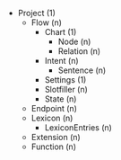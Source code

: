 - Project (1)
  - Flow (n)
    - Chart (1)
      - Node (n)
      - Relation (n)
    - Intent (n)
      - Sentence (n)
    - Settings (1)
    - Slotfiller (n)
    - State (n)
  - Endpoint (n)
  - Lexicon (n)
    - LexiconEntries (n)
  - Extension (n)
  - Function (n)